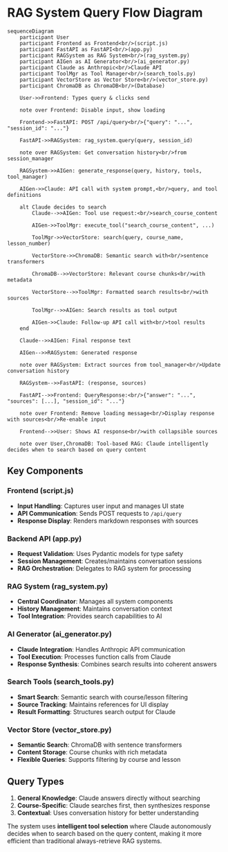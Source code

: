 # RAG System Query Flow Diagram

```mermaid
sequenceDiagram
    participant User
    participant Frontend as Frontend<br/>(script.js)
    participant FastAPI as FastAPI<br/>(app.py)
    participant RAGSystem as RAG System<br/>(rag_system.py)
    participant AIGen as AI Generator<br/>(ai_generator.py)
    participant Claude as Anthropic<br/>Claude API
    participant ToolMgr as Tool Manager<br/>(search_tools.py)
    participant VectorStore as Vector Store<br/>(vector_store.py)
    participant ChromaDB as ChromaDB<br/>(Database)

    User->>Frontend: Types query & clicks send
    
    note over Frontend: Disable input, show loading
    
    Frontend->>FastAPI: POST /api/query<br/>{"query": "...", "session_id": "..."}
    
    FastAPI->>RAGSystem: rag_system.query(query, session_id)
    
    note over RAGSystem: Get conversation history<br/>from session_manager
    
    RAGSystem->>AIGen: generate_response(query, history, tools, tool_manager)
    
    AIGen->>Claude: API call with system prompt,<br/>query, and tool definitions
    
    alt Claude decides to search
        Claude-->>AIGen: Tool use request:<br/>search_course_content
        
        AIGen->>ToolMgr: execute_tool("search_course_content", ...)
        
        ToolMgr->>VectorStore: search(query, course_name, lesson_number)
        
        VectorStore->>ChromaDB: Semantic search with<br/>sentence transformers
        
        ChromaDB-->>VectorStore: Relevant course chunks<br/>with metadata
        
        VectorStore-->>ToolMgr: Formatted search results<br/>with sources
        
        ToolMgr-->>AIGen: Search results as tool output
        
        AIGen->>Claude: Follow-up API call with<br/>tool results
    end
    
    Claude-->>AIGen: Final response text
    
    AIGen-->>RAGSystem: Generated response
    
    note over RAGSystem: Extract sources from tool_manager<br/>Update conversation history
    
    RAGSystem-->>FastAPI: (response, sources)
    
    FastAPI-->>Frontend: QueryResponse:<br/>{"answer": "...", "sources": [...], "session_id": "..."}
    
    note over Frontend: Remove loading message<br/>Display response with sources<br/>Re-enable input
    
    Frontend-->>User: Shows AI response<br/>with collapsible sources

    note over User,ChromaDB: Tool-based RAG: Claude intelligently decides when to search based on query content
```

## Key Components

### Frontend (script.js)
- **Input Handling**: Captures user input and manages UI state
- **API Communication**: Sends POST requests to `/api/query`
- **Response Display**: Renders markdown responses with sources

### Backend API (app.py)
- **Request Validation**: Uses Pydantic models for type safety
- **Session Management**: Creates/maintains conversation sessions
- **RAG Orchestration**: Delegates to RAG system for processing

### RAG System (rag_system.py)
- **Central Coordinator**: Manages all system components
- **History Management**: Maintains conversation context
- **Tool Integration**: Provides search capabilities to AI

### AI Generator (ai_generator.py)
- **Claude Integration**: Handles Anthropic API communication
- **Tool Execution**: Processes function calls from Claude
- **Response Synthesis**: Combines search results into coherent answers

### Search Tools (search_tools.py)
- **Smart Search**: Semantic search with course/lesson filtering
- **Source Tracking**: Maintains references for UI display
- **Result Formatting**: Structures search output for Claude

### Vector Store (vector_store.py)
- **Semantic Search**: ChromaDB with sentence transformers
- **Content Storage**: Course chunks with rich metadata
- **Flexible Queries**: Supports filtering by course and lesson

## Query Types

1. **General Knowledge**: Claude answers directly without searching
2. **Course-Specific**: Claude searches first, then synthesizes response
3. **Contextual**: Uses conversation history for better understanding

The system uses **intelligent tool selection** where Claude autonomously decides when to search based on the query content, making it more efficient than traditional always-retrieve RAG systems.